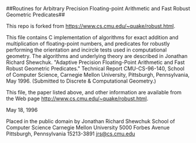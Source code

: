 ##Routines for Arbitrary Precision Floating-point Arithmetic and Fast Robust Geometric Predicates##

This repo is forked from <https://www.cs.cmu.edu/~quake/robust.html>.

This file contains C implementation of algorithms for exact addition and multiplication of floating-point numbers, and predicates for robustly performing the orientation and incircle tests used in computational geometry.  The algorithms and underlying theory are described in Jonathan Richard Shewchuk. "Adaptive Precision Floating-Point Arithmetic and Fast Robust Geometric Predicates."  Technical Report CMU-CS-96-140, School of Computer Science, Carnegie Mellon University, Pittsburgh, Pennsylvania, May 1996.  (Submitted to Discrete & Computational Geometry.)

This file, the paper listed above, and other information are available from the Web page <http://www.cs.cmu.edu/~quake/robust.html>.

May 18, 1996

Placed in the public domain by
Jonathan Richard Shewchuk
School of Computer Science
Carnegie Mellon University
5000 Forbes Avenue
Pittsburgh, Pennsylvania  15213-3891
jrs@cs.cmu.edu
